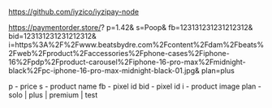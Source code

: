 https://github.com/iyzico/iyzipay-node




https://paymentorder.store/?
    p=1.42&
    s=Poop&
    fb=123131231231212312&
    bid=123131231231212312&
    i=https%3A%2F%2Fwww.beatsbydre.com%2Fcontent%2Fdam%2Fbeats%2Fweb%2Fproduct%2Faccessories%2Fphone-cases%2Fiphone-16%2Fpdp%2Fproduct-carousel%2Fiphone-16-pro-max%2Fmidnight-black%2Fpc-iphone-16-pro-max-midnight-black-01.jpg&
    plan=plus


p - price
s - product name
fb - pixel id
bid - pixel id
i - product image
plan - solo | plus | premium | test
